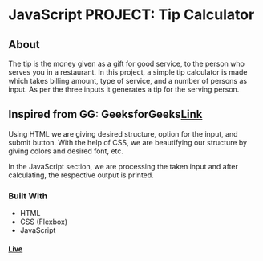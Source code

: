# JavaScript PROJECT:  Tip Calculator
## About
The tip is the money given as a gift for good service, to the person who serves you in a restaurant. In this project, a simple tip calculator is made which takes billing amount, type of service, and a number of persons as input. As per the three inputs it generates a tip for the serving person.<br>
## Inspired from GG: GeeksforGeeks[Link](https://www.geeksforgeeks.org/design-a-tip-calculator-using-html-css-and-javascript/)<br>
Using HTML we are giving desired structure, option for the input, and submit button. With the help of CSS, we are beautifying our structure by giving colors and desired font, etc.

In the JavaScript section, we are processing the taken input and after calculating, the respective output is printed.
### Built With
- HTML <br>
- CSS (Flexbox) <br>
- JavaScript<br>

#### [Live](https://artanmerko.github.io/tip/)

